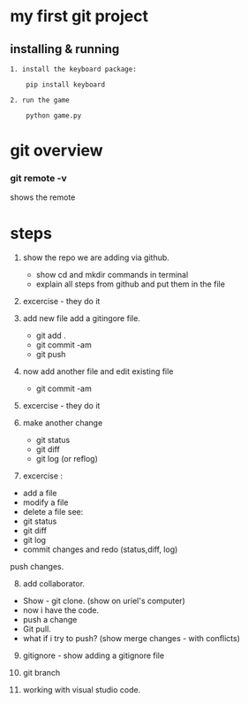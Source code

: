 # my first git project
## installing & running
```
1. install the keyboard package:

    pip install keyboard

2. run the game

    python game.py
```
# git overview

### git remote -v
shows the remote

# steps
1. show the repo we are adding via github.
    - show cd and mkdir commands in terminal
    - explain all steps from github and put them in the file

2. excercise - they do it
3. add new file
    add a gitingore file.
    - git add .
    - git commit -am
    - git push

4. now add another file and edit existing file
    - git commit -am

5. excercise - they do it

6.  make another change
    - git status
    - git diff
    - git log (or reflog)

7. excercise :
- add a file
- modify a file
- delete a file
see:
- git status
- git diff
- git log
- commit changes and redo (status,diff, log)

push changes.

8. add collaborator. 
- Show - git clone.  (show on uriel's computer)
- now i have the code.
- push a change
- Git pull.
- what if i try to push?
(show merge changes - with conflicts)

9. gitignore - show adding a gitignore file
10. git branch

11. working with visual studio code.




